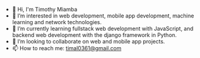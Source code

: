- 👋 Hi, I'm Timothy Miamba
- 👀 I’m interested in web development, mobile app development, machine learning and network technologies.
- 🌱 I’m currently learning fullstack web development with JavaScript, and backend web development with the django framework in Python.
- 💞️ I’m looking to collaborate on web and mobile app projects.
- 📫 How to reach me: timal0361@gmail.com

<!---
tiemouie01/tiemouie01 is a ✨ special ✨ repository because its `README.md` (this file) appears on your GitHub profile.
You can click the Preview link to take a look at your changes.
--->
